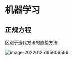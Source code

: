 # 机器学习

## 正规方程

区别于迭代方法的直接方法

![image-20220125195606596](https://s2.loli.net/2022/01/25/rA9GEwjSdFy8Z2W.png)

